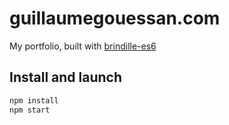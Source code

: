 # guillaumegouessan.com
My portfolio, built with [brindille-es6](https://github.com/brindille/brindille-es6)

## Install and launch
```bash
npm install
npm start
```
